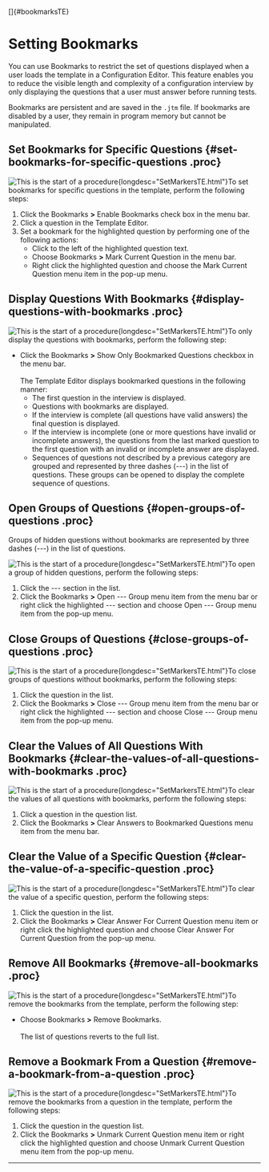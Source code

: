 <!---
  $Id$

  Copyright (c) 2001, 2024, Oracle and/or its affiliates. All rights reserved.
  DO NOT ALTER OR REMOVE COPYRIGHT NOTICES OR THIS FILE HEADER.

  This code is free software; you can redistribute it and/or modify it
  under the terms of the GNU General Public License version 2 only, as
  published by the Free Software Foundation.  Oracle designates this
  particular file as subject to the "Classpath" exception as provided
  by Oracle in the LICENSE file that accompanied this code.

  This code is distributed in the hope that it will be useful, but WITHOUT
  ANY WARRANTY; without even the implied warranty of MERCHANTABILITY or
  FITNESS FOR A PARTICULAR PURPOSE.  See the GNU General Public License
  version 2 for more details (a copy is included in the LICENSE file that
  accompanied this code).

  You should have received a copy of the GNU General Public License version
  2 along with this work; if not, write to the Free Software Foundation,
  Inc., 51 Franklin St, Fifth Floor, Boston, MA 02110-1301 USA.

  Please contact Oracle, 500 Oracle Parkway, Redwood Shores, CA 94065 USA
  or visit www.oracle.com if you need additional information or have any
  questions.
-->

[]{#bookmarksTE}

# Setting Bookmarks

You can use Bookmarks to restrict the set of questions displayed when a user loads the template in a
Configuration Editor. This feature enables you to reduce the visible length and complexity of a
configuration interview by only displaying the questions that a user must answer before running
tests.

Bookmarks are persistent and are saved in the `.jtm` file. If bookmarks are disabled by a user, they
remain in program memory but cannot be manipulated.

## Set Bookmarks for Specific Questions {#set-bookmarks-for-specific-questions .proc}

![This is the start of a procedure](../../images/hg_proc.gif){longdesc="SetMarkersTE.html"}To set
bookmarks for specific questions in the template, perform the following steps:

1.  Click the Bookmarks **\>** Enable Bookmarks check box in the menu bar.
2.  Click a question in the Template Editor.
3.  Set a bookmark for the highlighted question by performing one of the following actions:
    -   Click to the left of the highlighted question text.
    -   Choose Bookmarks **\>** Mark Current Question in the menu bar.
    -   Right click the highlighted question and choose the Mark Current Question menu item in the
        pop-up menu.

## Display Questions With Bookmarks {#display-questions-with-bookmarks .proc}

![This is the start of a procedure](../../images/hg_proc.gif){longdesc="SetMarkersTE.html"}To only
display the questions with bookmarks, perform the following step:

-   Click the Bookmarks **\>** Show Only Bookmarked Questions checkbox in the menu bar.\
    \
    The Template Editor displays bookmarked questions in the following manner:
    -   The first question in the interview is displayed.
    -   Questions with bookmarks are displayed.
    -   If the interview is complete (all questions have valid answers) the final question is
        displayed.
    -   If the interview is incomplete (one or more questions have invalid or incomplete answers),
        the questions from the last marked question to the first question with an invalid or
        incomplete answer are displayed.
    -   Sequences of questions not described by a previous category are grouped and represented by
        three dashes (\-\--) in the list of questions. These groups can be opened to display the
        complete sequence of questions.

## Open Groups of Questions {#open-groups-of-questions .proc}

Groups of hidden questions without bookmarks are represented by three dashes (\-\--) in the list of
questions.

![This is the start of a procedure](../../images/hg_proc.gif){longdesc="SetMarkersTE.html"}To open a
group of hidden questions, perform the following steps:

1.  Click the \-\-- section in the list.
2.  Click the Bookmarks **\>** Open \-\-- Group menu item from the menu bar or right click the
    highlighted \-\-- section and choose Open \-\-- Group menu item from the pop-up menu.

## Close Groups of Questions {#close-groups-of-questions .proc}

![This is the start of a procedure](../../images/hg_proc.gif){longdesc="SetMarkersTE.html"}To close
groups of questions without bookmarks, perform the following steps:

1.  Click the question in the list.
2.  Click the Bookmarks **\>** Close \-\-- Group menu item from the menu bar or right click the
    highlighted \-\-- section and choose Close \-\-- Group menu item from the pop-up menu.

## Clear the Values of All Questions With Bookmarks {#clear-the-values-of-all-questions-with-bookmarks .proc}

![This is the start of a procedure](../../images/hg_proc.gif){longdesc="SetMarkersTE.html"}To clear
the values of all questions with bookmarks, perform the following steps:

1.  Click a question in the question list.
2.  Click the Bookmarks **\>** Clear Answers to Bookmarked Questions menu item from the menu bar.

## Clear the Value of a Specific Question {#clear-the-value-of-a-specific-question .proc}

![This is the start of a procedure](../../images/hg_proc.gif){longdesc="SetMarkersTE.html"}To clear
the value of a specific question, perform the following steps:

1.  Click the question in the list.
2.  Click the Bookmarks **\>** Clear Answer For Current Question menu item or right click the
    highlighted question and choose Clear Answer For Current Question from the pop-up menu.

## Remove All Bookmarks {#remove-all-bookmarks .proc}

![This is the start of a procedure](../../images/hg_proc.gif){longdesc="SetMarkersTE.html"}To remove
the bookmarks from the template, perform the following step:

-   Choose Bookmarks **\>** Remove Bookmarks.\
    \
    The list of questions reverts to the full list.

## Remove a Bookmark From a Question {#remove-a-bookmark-from-a-question .proc}

![This is the start of a procedure](../../images/hg_proc.gif){longdesc="SetMarkersTE.html"}To remove
the bookmarks from a question in the template, perform the following steps:

1.  Click the question in the question list.
2.  Click the Bookmarks **\>** Unmark Current Question menu item or right click the highlighted
    question and choose Unmark Current Question menu item from the pop-up menu.

----------------------------------------------------------------------------------------------------


